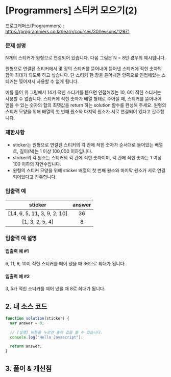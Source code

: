 # [Programmers] 스티커 모으기(2)

프로그래머스(Programmers) : https://programmers.co.kr/learn/courses/30/lessons/12971

### 문제 설명

N개의 스티커가 원형으로 연결되어 있습니다. 다음 그림은 N = 8인 경우의 예시입니다.

원형으로 연결된 스티커에서 몇 장의 스티커를 뜯어내어 뜯어낸 스티커에 적힌 숫자의 합이 최대가 되도록 하고 싶습니다. 단 스티커 한 장을 뜯어내면 양쪽으로 인접해있는 스티커는 찢어져서 사용할 수 없게 됩니다.

예를 들어 위 그림에서 14가 적힌 스티커를 뜯으면 인접해있는 10, 6이 적힌 스티커는 사용할 수 없습니다. 스티커에 적힌 숫자가 배열 형태로 주어질 때, 스티커를 뜯어내어 얻을 수 있는 숫자의 합의 최댓값을 return 하는 solution 함수를 완성해 주세요. 원형의 스티커 모양을 위해 배열의 첫 번째 원소와 마지막 원소가 서로 연결되어 있다고 간주합니다.

### 제한사항

- sticker는 원형으로 연결된 스티커의 각 칸에 적힌 숫자가 순서대로 들어있는 배열로, 길이(N)는 1 이상 100,000 이하입니다.
- sticker의 각 원소는 스티커의 각 칸에 적힌 숫자이며, 각 칸에 적힌 숫자는 1 이상 100 이하의 자연수입니다.
- 원형의 스티커 모양을 위해 sticker 배열의 첫 번째 원소와 마지막 원소가 서로 연결되어있다고 간주합니다.

### 입출력 예

|           sticker           | answer |
| :-------------------------: | :----: |
| [14, 6, 5, 11, 3, 9, 2, 10] |   36   |
|       [1, 3, 2, 5, 4]       |   8    |

### 입출력 예 설명

#### 입출력 예 #1

6, 11, 9, 10이 적힌 스티커를 떼어 냈을 때 36으로 최대가 됩니다.

#### 입출력 예 #2

3, 5가 적힌 스티커를 떼어 냈을 때 8로 최대가 됩니다.

## 2. 내 소스 코드

```javascript
function solution(sticker) {
  var answer = 0;

  // [실행] 버튼을 누르면 출력 값을 볼 수 있습니다.
  console.log("Hello Javascript");

  return answer;
}
```

## 3. 풀이 & 개선점
